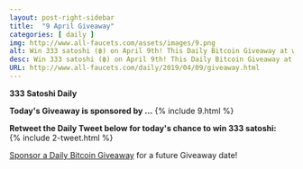 ```yaml
---
layout: post-right-sidebar
title:  "9 April Giveaway"
categories: [ daily ]
img: http://www.all-faucets.com/assets/images/9.png
alt: Win 333 satoshi (฿) on April 9th! This Daily Bitcoin Giveaway at www.all-faucets.com is sponsored by Bits-Pays.
desc: Win 333 satoshi (฿) on April 9th! This Daily Bitcoin Giveaway at www.all-faucets.com is sponsored by Bits-Pays.
URL: http://www.all-faucets.com/daily/2019/04/09/giveaway.html
---
```

**333 Satoshi Daily**

<b>Today's Giveaway is sponsored by ...</b>
{% include  9.html %}

<b>Retweet the Daily Tweet below for today's chance to win 333 satoshi:</b><br>
{% include  2-tweet.html %}

<a href="http://www.all-faucets.com/daily/2019/03/29/giveaway-sponsorship.html">Sponsor a Daily Bitcoin Giveaway</a> for a future Giveaway date!
